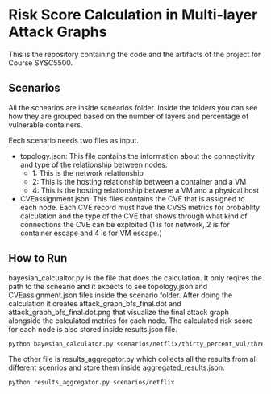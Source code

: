 # Risk Score Calculation in Multi-layer Attack Graphs

This is the repository containing the code and the artifacts of the project for Course SYSC5500.

## Scenarios

All the scnearios are inside scnearios folder. Inside the folders you can see how they are grouped based on the number of layers and percentage of vulnerable containers.

Eech scenario needs two files as input. 
 
 - topology.json: This file contains the information about the connectivity and type of the relationship between nodes.
    - 1: This is the network relationship
    - 2: This is the hosting relationship between a container and a VM
    - 4: This is the hosting relationship betwene a VM and a physical host
 - CVEassignment.json: This files contains the CVE that is assigned to each node. Each CVE record must have the CVSS metrics for probablity calculation and the type of the CVE that shows through what kind of connections the CVE can be exploited (1 is for network, 2 is for container escape and 4 is for VM escape.)

## How to Run

bayesian_calcualtor.py is the file that does the calculation. It only reqires the path to the scneario and it expects to see topology.json and CVEassignment.json files inside the scenario folder. After doing the calculation it creates attack_graph_bfs_final.dot and attack_graph_bfs_final.dot.png that visualize the final attack graph alongside the calculated metrics for each node. The calculated risk score for each node is also stored inside results.json file.

```bash
python bayesian_calculator.py scenarios/netflix/thirty_percent_vul/three_layer
```

The other file is results_aggregator.py which collects all the results from all different scenrios and store them inside aggregated_results.json.

```bash
python results_aggregator.py scenarios/netflix
```

